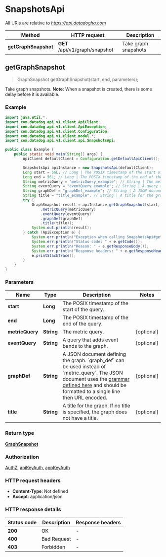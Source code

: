 # SnapshotsApi

All URIs are relative to *https://api.datadoghq.com*

Method        | HTTP request | Description
------------- | ------------ | ------------
[**getGraphSnapshot**](SnapshotsApi.md#getGraphSnapshot) | **GET** /api/v1/graph/snapshot | Take graph snapshots



## getGraphSnapshot

> GraphSnapshot getGraphSnapshot(start, end, parameters);

Take graph snapshots.
**Note**: When a snapshot is created, there is some delay before it is available.

### Example

```java
import java.util.*;
import com.datadog.api.v1.client.ApiClient;
import com.datadog.api.v1.client.ApiException;
import com.datadog.api.v1.client.Configuration;
import com.datadog.api.v1.client.model.*;
import com.datadog.api.v1.client.api.SnapshotsApi;

public class Example {
    public static void main(String[] args) {
        ApiClient defaultClient = Configuration.getDefaultApiClient();

        SnapshotsApi apiInstance = new SnapshotsApi(defaultClient);
        Long start = 56L; // Long | The POSIX timestamp of the start of the query.
        Long end = 56L; // Long | The POSIX timestamp of the end of the query.
        String metricQuery = "metricQuery_example"; // String | The metric query.
        String eventQuery = "eventQuery_example"; // String | A query that adds event bands to the graph.
        String graphDef = "graphDef_example"; // String | A JSON document defining the graph. `graph_def` can be used instead of `metric_query`. The JSON document uses the [grammar defined here](https://docs.datadoghq.com/graphing/graphing_json/#grammar) and should be formatted to a single line then URL encoded.
        String title = "title_example"; // String | A title for the graph. If no title is specified, the graph does not have a title.
        try {
            GraphSnapshot result = apiInstance.getGraphSnapshot(start, end, new SnapshotsApi.GetGraphSnapshotOptionalParameters()
                .metricQuery(metricQuery)
                .eventQuery(eventQuery)
                .graphDef(graphDef)
                .title(title));
            System.out.println(result);
        } catch (ApiException e) {
            System.err.println("Exception when calling SnapshotsApi#getGraphSnapshot");
            System.err.println("Status code: " + e.getCode());
            System.err.println("Reason: " + e.getResponseBody());
            System.err.println("Response headers: " + e.getResponseHeaders());
            e.printStackTrace();
        }
    }
}
```

### Parameters


Name | Type | Description  | Notes
------------- | ------------- | ------------- | -------------
 **start** | **Long**| The POSIX timestamp of the start of the query. |
 **end** | **Long**| The POSIX timestamp of the end of the query. |
 **metricQuery** | **String**| The metric query. | [optional]
 **eventQuery** | **String**| A query that adds event bands to the graph. | [optional]
 **graphDef** | **String**| A JSON document defining the graph. &#x60;graph_def&#x60; can be used instead of &#x60;metric_query&#x60;. The JSON document uses the [grammar defined here](https://docs.datadoghq.com/graphing/graphing_json/#grammar) and should be formatted to a single line then URL encoded. | [optional]
 **title** | **String**| A title for the graph. If no title is specified, the graph does not have a title. | [optional]

### Return type

[**GraphSnapshot**](GraphSnapshot.md)

### Authorization

[AuthZ](README.md#AuthZ), [apiKeyAuth](README.md#apiKeyAuth), [appKeyAuth](README.md#appKeyAuth)

### HTTP request headers

- **Content-Type**: Not defined
- **Accept**: application/json

### HTTP response details
| Status code | Description | Response headers |
|-------------|-------------|------------------|
| **200** | OK |  -  |
| **400** | Bad Request |  -  |
| **403** | Forbidden |  -  |

